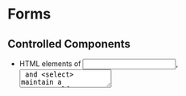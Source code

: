 # Forms

## Controlled Components

- HTML elements of <input>, <textarea> and <select> maintain a **self state**
- Updates based on **user input**.

- Make some component have an onChange and value stored in react
- So the react becomes the single source of truth.
- The component rendering the form here has methods and states that handle / hold each respective property.

```react
class NameForm extends React.Component {
  constructor(props) {
    super(props);
    this.state = {value: ''};

    this.handleChange = this.handleChange.bind(this);
    this.handleSubmit = this.handleSubmit.bind(this);
  }

  handleChange(event) {
    this.setState({value: event.target.value});
  }

  handleSubmit(event) {
    alert('A name was submitted: ' + this.state.value);
    event.preventDefault();
  }

  render() {
    return (
      <form onSubmit={this.handleSubmit}>
        <label>
          Name:
            
          <input type="text" value={this.state.value} onChange={this.handleChange} />
        </label>
        <input type="submit" value="Submit" />
      </form>
    );
  }
}
```

- Uncontrolled is data held by the DOM.